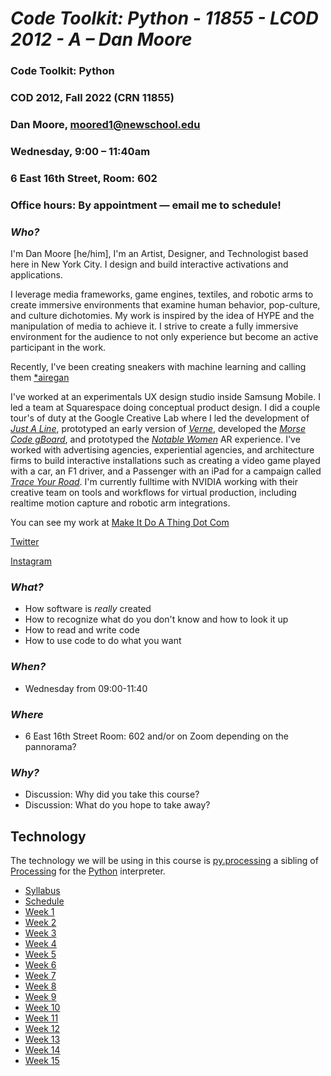 #  ___Code Toolkit: Python - 11855 - LCOD 2012 - A – Dan Moore___

### Code Toolkit: Python
### COD 2012, Fall 2022 (CRN 11855)
### Dan Moore, moored1@newschool.edu
### Wednesday, 9:00 – 11:40am
### 6 East 16th Street, Room: 602
### Office hours: By appointment — email me to schedule!

### _Who?_
I'm Dan Moore [he/him], I'm an Artist, Designer, and Technologist based here in New York City.  I design and build interactive activations and applications.  

I leverage media frameworks, game engines, textiles, and robotic arms to create immersive environments that examine human behavior, pop-culture, and culture dichotomies. My work is inspired by the idea of HYPE and the manipulation of media to achieve it. I strive to create a fully immersive environment for the audience to not only experience but become an active participant in the work.

Recently, I've been creating sneakers with machine learning and calling them [*airegan](www.aire-gan.com)

I've worked at an experimentals UX design studio inside Samsung Mobile. I led a team at Squarespace doing conceptual product design.  I did a couple tour's of duty at the Google Creative Lab where I led the development of [_Just A Line_](https://justaline.withgoogle.com), prototyped an early version of [_Verne_](https://verne.withgoogle.com), developed the [_Morse Code gBoard_](https://support.google.com/accessibility/android/answer/9011881?hl=en&co=GENIE.Platform%3DAndroid), and prototyped the [_Notable Women_](https://notablewomen.withgoogle.com) AR experience.  I've worked with advertising agencies, experiential agencies, and architecture firms to build interactive installations such as creating a video game played with a car, an F1 driver, and a Passenger with an iPad for a campaign called [_Trace Your Road_](https://vimeo.com/74125559).  I'm currently fulltime with NVIDIA working with their creative team on tools and workflows for virtual production, including realtime motion capture and robotic arm integrations.

You can see my work at [Make It Do A Thing Dot Com](http://Makeitdoathing.com)

[Twitter](https://twitter.com/thedantheman)

[Instagram](http://instagram.com/danzeeeman)

### _What?_
- How software is _really_ created
- How to recognize what do you don't know and how to look it up
- How to read and write code
- How to use code to do what you want
### _When?_
- Wednesday from 09:00-11:40
### _Where_
- 6 East 16th Street Room: 602 and/or on Zoom depending on the pannorama? 
### _Why?_ 
- Discussion: Why did you take this course?
- Discussion: What do you hope to take away?
## __Technology__
The technology we will be using in this course is [py.processing](https://py.processing.org/) a sibling of [Processing](https://processing.org) for the [Python](https://en.m.wikipedia.org/wiki/Python_(programming_language)) interpreter.  

- [Syllabus](Syllabus.md)
- [Schedule](Schedule.md)
- [Week 1](00_WeekOne.md)
- [Week 2](01_WeekTwo.md)
- [Week 3](02_WeekThree.md)
- [Week 4](03_WeekFour.md)
- [Week 5](04_WeekFive.md)
- [Week 6](05_WeekSix.md)
- [Week 7](06_WeekSeven.md)
- [Week 8](07_WeekEight.md)
- [Week 9](08_WeekNine.md)
- [Week 10](09_WeekTen.md)
- [Week 11](10_WeekEleven.md)
- [Week 12](11_WeekTwelve.md)
- [Week 13](12_WeekTwelve.2.md)
- [Week 14](13_WeekFourteen.md)
- [Week 15](14_WeekFifteen.md)
